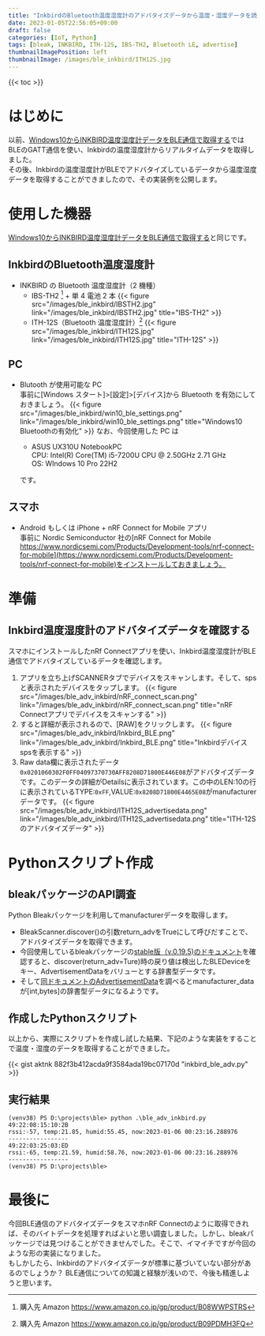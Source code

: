 ```yaml
---
title: "InkbirdのBluetooth温度湿度計のアドバタイズデータから温度・湿度データを読み取る"
date: 2023-01-05T22:56:05+09:00
draft: false
categories: [IoT, Python]
tags: [bleak, INKBIRD, ITH-12S, IBS-TH2, Bluetooth LE, advertise]
thumbnailImagePosition: left
thumbnailImage: /images/ble_inkbird/ITH12S.jpg
---
```


{{< toc >}}

# はじめに

以前、[Windows10からINKBIRD温度湿度計データをBLE通信で取得する](/2022/12/29/ble_inkbird/)ではBLEのGATT通信を使い、Inkbirdの温度湿度計からリアルタイムデータを取得しました。  
その後、Inkbirdの温度湿度計がBLEでアドバタイズしているデータから温度湿度データを取得することができましたので、その実装例を公開します。

# 使用した機器

[Windows10からINKBIRD温度湿度計データをBLE通信で取得する](/2022/12/29/ble_inkbird/#使用した機器)と同じです。

## InkbirdのBluetooth温度湿度計

- INKBIRD の Bluetooth 温度湿度計（2 機種）
  - IBS-TH2 [^1] + 単 4 電池 2 本
    {{< figure src="/images/ble_inkbird/IBSTH2.jpg" link="/images/ble_inkbird/IBSTH2.jpg" title="IBS-TH2" >}}
    [^1]: 購入先 Amazon https://www.amazon.co.jp/gp/product/B08WWPSTRS
  - ITH-12S（Bluetooth 温度湿度計）[^2]
    {{< figure src="/images/ble_inkbird/ITH12S.jpg" link="/images/ble_inkbird/ITH12S.jpg" title="ITH-12S" >}}
    [^2]: 購入先 Amazon https://www.amazon.co.jp/gp/product/B09PDMH3FQ

## PC

- Blutooth が使用可能な PC  
  事前に[Windows スタート]>[設定]>[デバイス]から Bluetooth を有効にしておきましょう。
  {{< figure src="/images/ble_inkbird/win10_ble_settings.png" link="/images/ble_inkbird/win10_ble_settings.png" title="Windows10 Bluetoothの有効化" >}}
  なお、今回使用した PC は
  - ASUS UX310U NotebookPC  
    CPU: Intel(R) Core(TM) i5-7200U CPU @ 2.50GHz 2.71 GHz  
    OS: WIndows 10 Pro 22H2  
  
  です。

## スマホ

- Android もしくは iPhone + nRF Connect for Mobile アプリ  
  事前に Nordic Semiconductor 社の[nRF Connect for Mobile https://www.nordicsemi.com/Products/Development-tools/nrf-connect-for-mobile](https://www.nordicsemi.com/Products/Development-tools/nrf-connect-for-mobile)をインストールしておきましょう。

# 準備

## Inkbird温度湿度計のアドバタイズデータを確認する

スマホにインストールしたnRf Connectアプリを使い、Inkbird温度湿度計がBLE通信でアドバタイズしているデータを確認します。
1. アプリを立ち上げSCANNERタブでデバイスをスキャンします。そして、spsと表示されたデバイスをタップします。
  {{< figure src="/images/ble_adv_inkbird/nRF_connect_scan.png" link="/images/ble_adv_inkbird/nRF_connect_scan.png" title="nRF Connectアプリでデバイスをスキャンする" >}}
1. すると詳細が表示されるので、[RAW]をクリックします。
  {{< figure src="/images/ble_adv_inkbird/Inkbird_BLE.png" link="/images/ble_adv_inkbird/Inkbird_BLE.png" title="Inkbirdデバイスspsを表示する" >}}
1. Raw data欄に表示されたデータ`0x0201060302F0FF04097370730AFF8208D71800E446E08`がアドバタイズデータです。このデータの詳細がDetailsに表示されています。この中のLEN:10の行に表示されているTYPE:`0xFF`,VALUE:`0x8208D71800E4465E08`がmanufacturerデータです。
  {{< figure src="/images/ble_adv_inkbird/ITH12S_advertisedata.png" link="/images/ble_adv_inkbird/ITH12S_advertisedata.png" title="ITH-12Sのアドバタイズデータ" >}}

# Pythonスクリプト作成

## bleakパッケージのAPI調査

Python Bleakパッケージを利用してmanufacturerデータを取得します。
- BleakScanner.discover()の引数return_advをTrueにして呼びだすことで、アドバタイズデータを取得できます。
- 今回使用しているbleakパッケージの[stable版（v.0.19.5)のドキュメント](https://bleak.readthedocs.io/en/stable/api/scanner.html#easy-methods)を確認すると、discover(return_adv=Ture)時の戻り値は検出したBLEDeviceをキー、AdvertisementDataをバリューとする辞書型データです。
- そして[同ドキュメントのAdvertisementData](https://bleak.readthedocs.io/en/stable/backends/index.html#bleak.backends.scanner.AdvertisementData.manufacturer_data)を調べるとmanufacturer_dataが[int,bytes]の辞書型データになるようです。

## 作成したPythonスクリプト

以上から、実際にスクリプトを作成し試した結果、下記のような実装をすることで温度・湿度のデータを取得することができました。

{{< gist aktnk 882f3b412acda9f3584ada19bc07170d "inkbird_ble_adv.py" >}}

## 実行結果

```
(venv38) PS D:\projects\ble> python .\ble_adv_inkbird.py
49:22:08:15:10:2B
rssi:-57, temp:21.85, humid:55.45, now:2023-01-06 00:23:16.288976
-----------------
49:22:03:25:03:ED
rssi:-65, temp:21.59, humid:58.76, now:2023-01-06 00:23:16.288976
-----------------
(venv38) PS D:\projects\ble>
```

# 最後に

今回BLE通信のアドバタイズデータをスマホnRF Connectのように取得できれば、そのバイトデータを処理すればよいと思い調査しました。しかし、bleakパッケージでは見つけることができませんでした。そこで、イマイチですが今回のような形の実装になりました。  
もしかしたら、Inkbirdのアドバタイズデータが標準に基づいていない部分があるのでしょうか？
BLE通信についての知識と経験が浅いので、今後も精進しようと思います。

